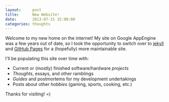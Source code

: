 ```yaml
---
layout:     post
title:      New Website!
date:       2013-07-31 15:00:00
categories: thoughts
---
```


Welcome to my new home on the internet! My site on Google AppEngine was a few
years out of date, so I took the opportunity to switch over to [jekyll][jekyll]
and [GitHub Pages][ghpages] for a (hopefully) more maintainable site. 

I'll be populating this site over time with:

* Current or (mostly) finished software/hardware *projects*
* *Thoughts*, essays, and other ramblings
* *Guides* and postmortems for my development undertakings
* Posts about other *hobbies* (gaming, sports, cooking, etc.)

Thanks for visiting! =)

[jekyll]:    http://jekyllrb.com
[ghpages]:   http://pages.github.com
